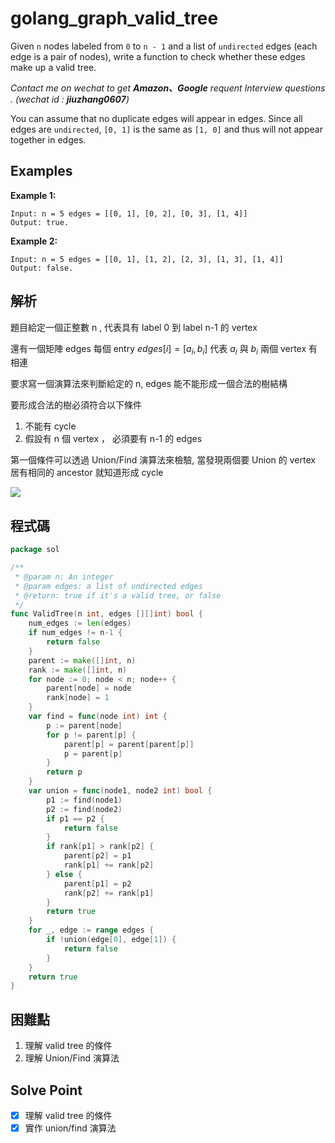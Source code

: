 # golang_graph_valid_tree

Given `n` nodes labeled from `0` to `n - 1` and a list of `undirected` edges (each edge is a pair of nodes), write a function to check whether these edges make up a valid tree.

*Contact me on wechat to get **Amazon、Google** requent Interview questions . (wechat id : **jiuzhang0607**)*

You can assume that no duplicate edges will appear in edges. Since all edges are `undirected`, `[0, 1]` is the same as `[1, 0]` and thus will not appear together in edges.

## Examples

**Example 1:**

```
Input: n = 5 edges = [[0, 1], [0, 2], [0, 3], [1, 4]]
Output: true.

```

**Example 2:**

```
Input: n = 5 edges = [[0, 1], [1, 2], [2, 3], [1, 3], [1, 4]]
Output: false.

```

## 解析

題目給定一個正整數 n , 代表具有 label 0 到 label n-1 的 vertex

還有一個矩陣 edges 每個 entry  $edges[i] = [a_i, b_i]$ 代表 $a_i$ 與 $b_i$ 兩個 vertex 有相連

要求寫一個演算法來判斷給定的 n, edges 能不能形成一個合法的樹結構

要形成合法的樹必須符合以下條件

1. 不能有 cycle
2. 假設有 n 個 vertex ， 必須要有 n-1 的 edges

第一個條件可以透過 Union/Find 演算法來檢驗, 當發現兩個要 Union 的 vertex 居有相同的 ancestor 就知道形成 cycle

![](https://i.imgur.com/tRemwso.png)

## 程式碼
```go
package sol

/**
 * @param n: An integer
 * @param edges: a list of undirected edges
 * @return: true if it's a valid tree, or false
 */
func ValidTree(n int, edges [][]int) bool {
	num_edges := len(edges)
	if num_edges != n-1 {
		return false
	}
	parent := make([]int, n)
	rank := make([]int, n)
	for node := 0; node < n; node++ {
		parent[node] = node
		rank[node] = 1
	}
	var find = func(node int) int {
		p := parent[node]
		for p != parent[p] {
			parent[p] = parent[parent[p]]
			p = parent[p]
		}
		return p
	}
	var union = func(node1, node2 int) bool {
		p1 := find(node1)
		p2 := find(node2)
		if p1 == p2 {
			return false
		}
		if rank[p1] > rank[p2] {
			parent[p2] = p1
			rank[p1] += rank[p2]
		} else {
			parent[p1] = p2
			rank[p2] += rank[p1]
		}
		return true
	}
	for _, edge := range edges {
		if !union(edge[0], edge[1]) {
			return false
		}
	}
	return true
}
```
## 困難點

1. 理解 valid tree 的條件
2. 理解 Union/Find 演算法

## Solve Point

- [x]  理解 valid tree 的條件
- [x]  實作 union/find 演算法